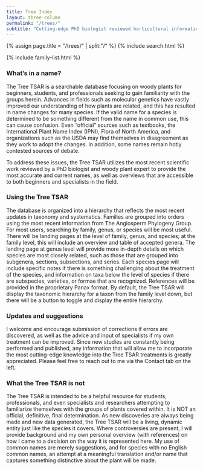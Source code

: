 ```yaml
---
title: Tree Index
layout: three-column
permalink: "/trees/"
subtitle: "Cutting-edge PhD biologist reviewed horticultural information with simple explanations."
---
```


{% assign page.title = "/trees/" | split:"/" %}
{% include search.html %}

{% include family-list.html %}

### What’s in a name?

The Tree TSAR is a searchable database focusing on woody plants for beginners, students, and professionals seeking to gain familiarity with the groups herein. Advances in fields such as molecular genetics have vastly improved our understanding of how plants are related, and this has resulted in name changes for many species. If the valid name for a species is determined to be something different from the name in common use, this can cause confusion. Even “official” sources such as textbooks, the International Plant Name Index (IPNI), Flora of North America, and organizations such as the USDA may find themselves in disagreement as they work to adopt the changes. In addition, some names remain hotly contested sources of debate.

To address these issues, the Tree TSAR utilizes the most recent scientific work reviewed by a PhD biologist and woody plant expert to provide the most accurate and current names, as well as overviews that are accessible to both beginners and specialists in the field.

### Using the Tree TSAR

The database is organized into a hierarchy that reflects the most recent updates in taxonomy and systematics. Families are grouped into orders using the most recent information from The Angiosperm Phylogeny Group. For most users, searching by family, genus, or species will be most useful. There will be landing pages at the level of family, genus, and species; at the family level, this will include an overview and table of accepted genera. The landing page at genus level will provide more in-depth details on which species are most closely related, such as those that are grouped into subgenera, sections, subsections, and series. Each species page will include specific notes if there is something challenging about the treatment of the species, and information on taxa below the level of species if there are subspecies, varieties, or formae that are recognized. References will be provided in the proprietary Panax format. By default, the Tree TSAR will display the taxonomic hierarchy for a taxon from the family level down, but there will be a button to toggle and display the entire hierarchy.

### Updates and suggestions

I welcome and encourage submission of corrections if errors are discovered, as well as the advice and input of specialists if my own treatment can be improved. Since new studies are constantly being performed and published, any information that will allow me to incorporate the most cutting-edge knowledge into the Tree TSAR treatments is greatly appreciated. Please feel free to reach out to me via the Contact tab on the left.

### What the Tree TSAR is not

The Tree TSAR is intended to be a helpful resource for students, professionals, and even specialists and researchers attempting to familiarize themselves with the groups of plants covered within. It is NOT an official, definitive, final determination. As new discoveries are always being made and new data generated, the Tree TSAR will be a living, dynamic entity just like the species it covers. Where controversies are present, I will provide background and my own personal overview (with references) on how I came to a decision on the way it is represented here. My use of common names are merely suggestions, and for species with no English common names, an attempt at a meaningful translation and/or name that captures something distinctive about the plant will be made.
